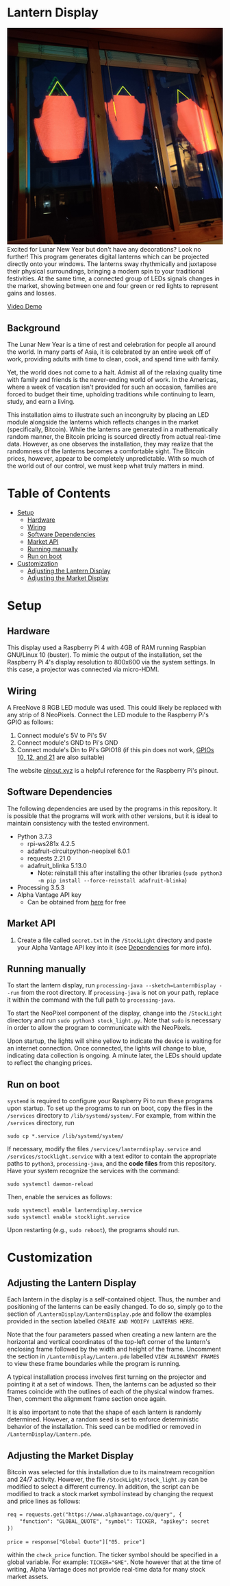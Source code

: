 # Lantern Display <!-- omit in toc -->
![Image of the lantern and LED installation](doc/image.jpg)
Excited for Lunar New Year but don't have any decorations? Look no further! This program generates digital lanterns which can be projected directly onto your windows. The lanterns sway rhythmically and juxtapose their physical surroundings, bringing a modern spin to your traditional festivities. At the same time, a connected group of LEDs signals changes in the market, showing between one and four green or red lights to represent gains and losses.
    
[Video Demo](https://youtu.be/bRy3vwIOVYM)

## Background <!-- omit in toc -->
The Lunar New Year is a time of rest and celebration for people all around the world. In many parts of Asia, it is celebrated by an entire week off of work, providing adults with time to clean, cook, and spend time with family.

Yet, the world does not come to a halt. Admist all of the relaxing quality time with family and friends is the never-ending world of work. In the Americas, where a week of vacation isn't provided for such an occasion, families are forced to budget their time, upholding traditions while continuing to learn, study, and earn a living.

This installation aims to illustrate such an incongruity by placing an LED module alongside the lanterns which reflects changes in the market (specifically, Bitcoin). While the lanterns are generated in a mathematically random manner, the Bitcoin pricing is sourced directly from actual real-time data. However, as one observes the installation, they may realize that the randomness of the lanterns becomes a comfortable sight. The Bitcoin prices, however, appear to be completely unpredictable. With so much of the world out of our control, we must keep what truly matters in mind.

# Table of Contents <!-- omit in toc -->
- [Setup](#setup)
  - [Hardware](#hardware)
  - [Wiring](#wiring)
  - [Software Dependencies](#software-dependencies)
  - [Market API](#market-api)
  - [Running manually](#running-manually)
  - [Run on boot](#run-on-boot)
- [Customization](#customization)
  - [Adjusting the Lantern Display](#adjusting-the-lantern-display)
  - [Adjusting the Market Display](#adjusting-the-market-display)

# Setup
## Hardware
This display used a Raspberry Pi 4 with 4GB of RAM running Raspbian GNU/Linux 10 (buster). To mimic the output of the installation, set the Raspberry Pi 4's display resolution to 800x600 via the system settings. In this case, a projector was connected via micro-HDMI.

## Wiring
A FreeNove 8 RGB LED module was used. This could likely be replaced with any strip of 8 NeoPixels. Connect the LED module to the Raspberry Pi's GPIO as follows:
1. Connect module's 5V to Pi's 5V
2. Connect module's GND to Pi's GND
3. Connect module's Din to Pi's GPIO18 (if this pin does not work, [GPIOs 10, 12, and 21](https://learn.adafruit.com/neopixels-on-raspberry-pi/raspberry-pi-wiring) are also suitable)

The website [pinout.xyz](pinout.xyz) is a helpful reference for the Raspberry Pi's pinout.

## Software Dependencies
The following dependencies are used by the programs in this repository. It is possible that the programs will work with other versions, but it is ideal to maintain consistency with the tested environment.
- Python 3.7.3
    - rpi-ws281x 4.2.5
    - adafruit-circuitpython-neopixel 6.0.1
    - requests 2.21.0
    - adafruit_blinka 5.13.0
        - Note: reinstall this after installing the other libraries (`sudo python3 -m pip install --force-reinstall adafruit-blinka`)
- Processing 3.5.3
- Alpha Vantage API key
    - Can be obtained from [here](https://www.alphavantage.co/) for free

## Market API
1. Create a file called `secret.txt` in the `/StockLight` directory and paste your Alpha Vantage API key into it (see [Dependencies](#dependencies) for more info).

## Running manually
To start the lantern display, run `processing-java --sketch=LanternDisplay --run` from the root directory. If `processing-java` is not on your path, replace it within the command with the full path to `processing-java`.

To start the NeoPixel component of the display, change into the `/StockLight` directory and run `sudo python3 stock_light.py`. Note that `sudo` is necessary in order to allow the program to communicate with the NeoPixels.

Upon startup, the lights will shine yellow to indicate the device is waiting for an internet connection. Once connected, the lights will change to blue, indicating data collection is ongoing. A minute later, the LEDs should update to reflect the changing prices.

## Run on boot
`systemd` is required to configure your Raspberry Pi to run these programs upon startup.
To set up the programs to run on boot, copy the files in the `/services` directory to `/lib/systemd/system/`. For example, from within the `/services` directory, run

    sudo cp *.service /lib/systemd/system/
If necessary, modify the files `/services/lanterndisplay.service` and `/services/stocklight.service` with a text editor to contain the appropriate paths to `python3`, `processing-java`, and the **code files** from this repository.
Have your system recognize the services with the command:

    sudo systemctl daemon-reload
Then, enable the services as follows:

    sudo systemctl enable lanterndisplay.service
    sudo systemctl enable stocklight.service
Upon restarting (e.g., `sudo reboot`), the programs should run.

# Customization
## Adjusting the Lantern Display
Each lantern in the display is a self-contained object. Thus, the number and positioning of the lanterns can be easily changed. To do so, simply go to the section of `/LanternDisplay/LanternDisplay.pde` and follow the examples provided in the section labelled `CREATE AND MODIFY LANTERNS HERE`.

Note that the four parameters passed when creating a new lantern are the horizontal and vertical coordinates of the top-left corner of the lantern's enclosing frame followed by the width and height of the frame. Uncomment the section in `/LanternDisplay/Lantern.pde` labelled `VIEW ALIGNMENT FRAMES` to view these frame boundaries while the program is running.

A typical installation process involves first turning on the projector and pointing it at a set of windows. Then, the lanterns can be adjusted so their frames coincide with the outlines of each of the physical window frames. Then, comment the alignment frame section once again.

It is also important to note that the shape of each lantern is randomly determined. However, a random seed is set to enforce deterministic behavior of the installation. This seed can be modified or removed in `/LanternDisplay/Lantern.pde`.

## Adjusting the Market Display
Bitcoin was selected for this installation due to its mainstream recognition and 24/7 activity. However, the file `/StockLight/stock_light.py` can be modified to select a different currency. In addition, the script can be modified to track a stock market symbol instead by changing the request and price lines as follows:

    req = requests.get("https://www.alphavantage.co/query", {
        "function": "GLOBAL_QUOTE", "symbol": TICKER, "apikey": secret
    })

    price = response["Global Quote"]["05. price"]

within the `check_price` function. The ticker symbol should be specified in a global variable. For example: `TICKER="GME"`. Note however that at the time of writing, Alpha Vantage does not provide real-time data for many stock market assets.